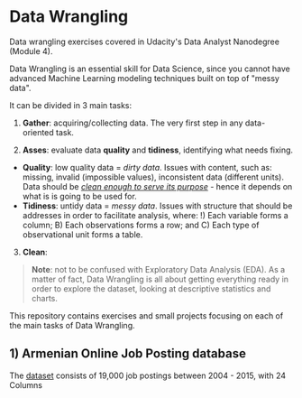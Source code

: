 # Data Wrangling
Data wrangling exercises covered in Udacity's Data Analyst Nanodegree (Module 4).

Data Wrangling is an essential skill for Data Science, since you cannot have advanced Machine Learning modeling techniques built on top of "messy data".

It can be divided in 3 main tasks:

1. **Gather**: acquiring/collecting data. The very first step in any data-oriented task.

2. **Asses**: evaluate data **quality** and **tidiness**, identifying what needs fixing.
  - **Quality**: low quality data = *dirty data*. Issues with content, such as: missing, invalid (impossible values), inconsistent data (different units). Data should be <u>*clean enough to serve its purpose*</u> - hence it depends on what is is going to be used for.
  - **Tidiness**: untidy data = *messy data*. Issues with structure that should be addresses in order to facilitate analysis, where: !) Each variable forms a column; B) Each observations forms a row; and C) Each type of observational unit forms a table.

3. **Clean**:

>**Note**: not to be confused with Exploratory Data Analysis (EDA). As a matter of fact, Data Wrangling is all about getting everything ready in order to explore the dataset, looking at descriptive statistics and charts.

This repository contains exercises and small projects focusing on each of the main tasks of Data Wrangling.

## 1) Armenian Online Job Posting database
The [dataset](https://www.kaggle.com/udacity/armenian-online-job-postings) consists of 19,000 job postings between 2004 - 2015, with 24 Columns

